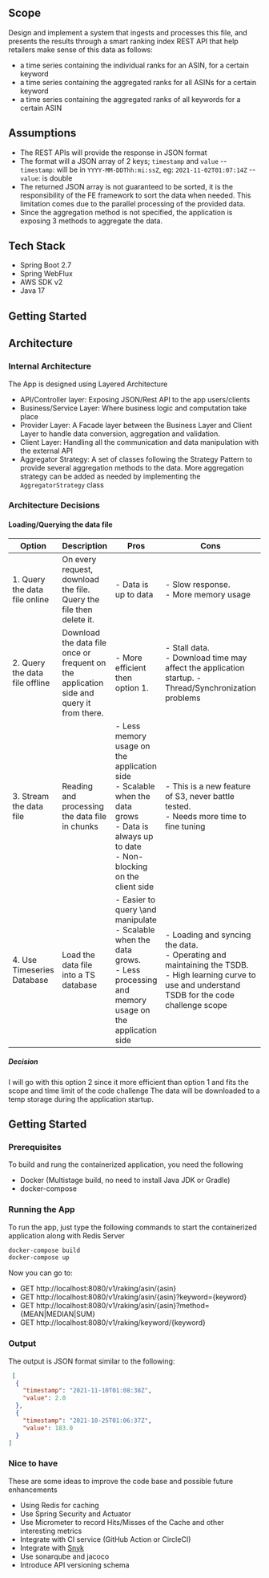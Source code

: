## Scope

Design and implement a system that ingests and processes this file, and presents the results
through a smart ranking index REST API that help retailers make sense of this data as follows:

- a time series containing the individual ranks for an ASIN, for a certain keyword
- a time series containing the aggregated ranks for all ASINs for a certain keyword
- a time series containing the aggregated ranks of all keywords for a certain ASIN

## Assumptions

- The REST APIs will provide the response in JSON format
- The format will a JSON array of 2 keys; `timestamp` and `value`
  -- `timestamp`: will be in `YYYY-MM-DDThh:mi:ssZ`, eg: `2021-11-02T01:07:14Z`
  -- `value`: is double
- The returned JSON array is not guaranteed to be sorted, it is the responsibility of the FE framework to sort the data
  when needed. This limitation comes due to the parallel processing of the provided data.
- Since the aggregation method is not specified, the application is exposing 3 methods to aggregate the data.

## Tech Stack

- Spring Boot 2.7
- Spring WebFlux
- AWS SDK v2
- Java 17

## Getting Started

## Architecture

### Internal Architecture

The App is designed using Layered Architecture

- API/Controller layer: Exposing JSON/Rest API to the app users/clients
- Business/Service Layer: Where business logic and computation take place
- Provider Layer: A Facade layer between the Business Layer and Client Layer to handle data conversion, aggregation and
  validation.
- Client Layer: Handling all the communication and data manipulation with the external API
- Aggregator Strategy: A set of classes following the Strategy Pattern to provide several aggregation methods to the
  data. More aggregation strategy can be added as needed by implementing the `AggregatorStrategy` class

### Architecture Decisions

#### Loading/Querying the data file

| Option                         | Description                                                                              | Pros                                                                                                                                                           | Cons                                                                                                                                                              | Comment |
|--------------------------------|------------------------------------------------------------------------------------------|----------------------------------------------------------------------------------------------------------------------------------------------------------------|-------------------------------------------------------------------------------------------------------------------------------------------------------------------|---------|
| 1. Query the data file online  | On every request, download the file. Query the file then delete it.                      | - Data is up to data <br />                                                                                                                                    | - Slow response. <br /> - More memory usage                                                                                                                       |         |
| 2. Query the data file offline | Download the data file once or frequent on the application side and query it from there. | - More efficient then option 1. <br />                                                                                                                         | - Stall data. <br /> - Download time may affect the application startup. - Thread/Synchronization problems                                                        |         |
| 3. Stream the data file        | Reading and processing the data file in chunks                                           | - Less memory usage on the application side <br />  - Scalable when the data grows <br /> - Data is always up to date <br /> - Non-blocking on the client side | - This is a new feature of S3, never battle tested. <br /> - Needs more time to fine tuning                                                                       |         |
| 4. Use Timeseries Database     | Load the data file into a TS database                                                    | - Easier to query \and manipulate<br/> - Scalable when the data grows. <br /> - Less processing and memory usage on the application side                       | - Loading and syncing the data. <br /> - Operating and maintaining the TSDB. <br /> - High learning curve to use and understand TSDB for the code challenge scope |         |

##### Decision

I will go with this option 2 since it more efficient than option 1 and fits the scope and time limit of the code
challenge
The data will be downloaded to a temp storage during the application startup.

## Getting Started

### Prerequisites

To build and rung the containerized application, you need the following

- Docker (Multistage build, no need to install Java JDK or Gradle)
- docker-compose

### Running the App

To run the app, just type the following commands to start the containerized application along with Redis Server

```bash
docker-compose build
docker-compose up
```

Now you can go to:

- GET http://localhost:8080/v1/raking/asin/{asin}
- GET http://localhost:8080/v1/raking/asin/{asin}?keyword={keyword}
- GET http://localhost:8080/v1/raking/asin/{asin}?method={MEAN|MEDIAN|SUM}
- GET http://localhost:8080/v1/raking/keyword/{keyword}

### Output

The output is JSON format similar to the following:

```json
 [
  {
    "timestamp": "2021-11-10T01:08:38Z",
    "value": 2.0
  },
  {
    "timestamp": "2021-10-25T01:06:37Z",
    "value": 183.0
  }
]
```

### Nice to have

These are some ideas to improve the code base and possible future enhancements

- Using Redis for caching
- Use Spring Security and Actuator
- Use Micrometer to record Hits/Misses of the Cache and other interesting metrics
- Integrate with CI service (GitHub Action or CircleCI)
- Integrate with [Snyk](http://snyk.io)
- Use sonarqube and jacoco
- Introduce API versioning schema